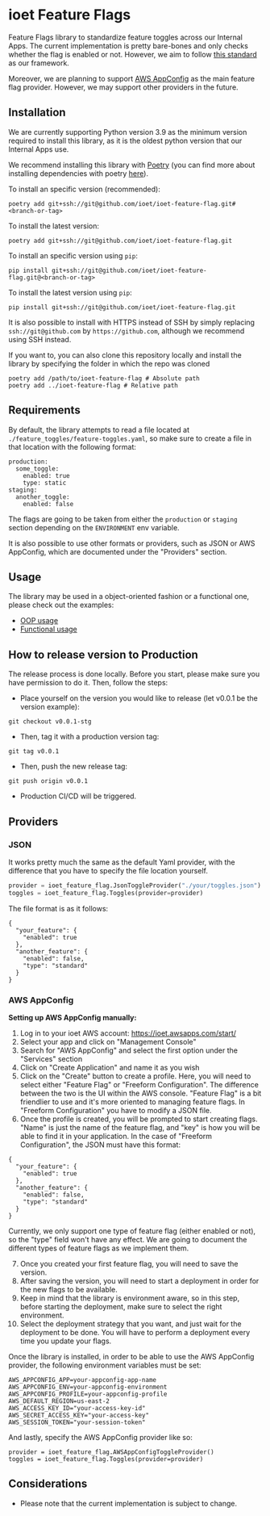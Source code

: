 # ioet Feature Flags

Feature Flags library to standardize feature toggles across our Internal Apps.
The current implementation is pretty bare-bones and only checks whether the flag is enabled or not.
However, we aim to follow [this standard](https://martinfowler.com/articles/feature-toggles.html) as our framework.

Moreover, we are planning to support [AWS AppConfig](https://docs.aws.amazon.com/appconfig/latest/userguide/what-is-appconfig.html) as the main feature flag provider. However, we may support other providers in the future.


## Installation
We are currently supporting Python version 3.9 as the minimum version required to install this library, as it is the oldest python version that our Internal Apps use.

We recommend installing this library with [Poetry](https://python-poetry.org/) (you can find more about installing dependencies with poetry [here](https://python-poetry.org/docs/cli/#add)).

To install an specific version (recommended):
```shell
poetry add git+ssh://git@github.com/ioet/ioet-feature-flag.git#<branch-or-tag>
```

To install the latest version:
```shell
poetry add git+ssh://git@github.com/ioet/ioet-feature-flag.git
```

To install an specific version using `pip`:
```shell
pip install git+ssh://git@github.com/ioet/ioet-feature-flag.git@<branch-or-tag>
```

To install the latest version using `pip`:
```shell
pip install git+ssh://git@github.com/ioet/ioet-feature-flag.git
```

It is also possible to install with HTTPS instead of SSH by simply replacing `ssh://git@github.com` by `https://github.com`, although we recommend using SSH instead.

If you want to, you can also clone this repository locally and install the library by specifying the folder in which the repo was cloned

```shell
poetry add /path/to/ioet-feature-flag # Absolute path
poetry add ../ioet-feature-flag # Relative path
```

## Requirements

By default, the library attempts to read a file located at `./feature_toggles/feature-toggles.yaml`, so make sure to create a file in that location with the following format:
```
production:
  some_toggle:
    enabled: true
    type: static
staging:
  another_toggle:
    enabled: false
```
The flags are going to be taken from either the `production` or `staging` section depending on the `ENVIRONMENT` env variable.

It is also possible to use other formats or providers, such as JSON or AWS AppConfig, which are documented under the "Providers" section.


## Usage

The library may be used in a object-oriented fashion or a functional one, please check out the examples:
- [OOP usage](./usage_examples/object_oriented_usage.md)
- [Functional usage](./usage_examples/functional_usage.md)

## How to release version to Production
The release process is done locally. Before you start, please make sure you have permission to
do it. Then, follow the steps:
- Place yourself on the version you would like to release (let v0.0.1 be the version example):

```
git checkout v0.0.1-stg
```

- Then, tag it with a production version tag:

```
git tag v0.0.1
```

- Then, push the new release tag:

```
git push origin v0.0.1
```

- Production CI/CD will be triggered.


## Providers

### JSON
It works pretty much the same as the default Yaml provider, with the difference that you have to specify the file location yourself.
```python
provider = ioet_feature_flag.JsonToggleProvider("./your/toggles.json")
toggles = ioet_feature_flag.Toggles(provider=provider)
```

The file format is as it follows:
```
{
  "your_feature": {
    "enabled": true
  },
  "another_feature": {
    "enabled": false,
    "type": "standard"
  }
}
```

### AWS AppConfig

**Setting up AWS AppConfig manually:**
1. Log in to your ioet AWS account: https://ioet.awsapps.com/start/
2. Select your app and click on "Management Console"
3. Search for "AWS AppConfig" and select the first option under the "Services" section
4. Click on "Create Application" and name it as you wish
5. Click on the "Create" button to create a profile. Here, you will need to select either "Feature Flag" or "Freeform Configuration". The difference between the two is the UI within the AWS console. "Feature Flag" is a bit friendlier to use and it's more oriented to managing feature flags. In "Freeform Configuration" you have to modify a JSON file.
6. Once the profile is created, you will be prompted to start creating flags. "Name" is just the name of the feature flag, and "key" is how you will be able to find it in your application. In the case of "Freeform Configuration", the JSON must have this format:
```
{
  "your_feature": {
    "enabled": true
  },
  "another_feature": {
    "enabled": false,
    "type": "standard"
  }
}
```
Currently, we only support one type of feature flag (either enabled or not), so the "type" field won't have any effect. We are going to document the different types of feature flags as we implement them.

7. Once you created your first feature flag, you will need to save the version.
8. After saving the version, you will need to start a deployment in order for the new flags to be available.
9. Keep in mind that the library is environment aware, so in this step, before starting the deployment, make sure to select the right environment.
10. Select the deployment strategy that you want, and just wait for the deployment to be done. You will have to perform a deployment every time you update your flags.

Once the library is installed, in order to be able to use the AWS AppConfig provider, the following environment variables must be set:
```
AWS_APPCONFIG_APP=your-appconfig-app-name
AWS_APPCONFIG_ENV=your-appconfig-environment
AWS_APPCONFIG_PROFILE=your-appconfig-profile
AWS_DEFAULT_REGION=us-east-2
AWS_ACCESS_KEY_ID="your-access-key-id"
AWS_SECRET_ACCESS_KEY="your-access-key"
AWS_SESSION_TOKEN="your-session-token"
```

And lastly, specify the AWS AppConfig provider like so:
```
provider = ioet_feature_flag.AWSAppConfigToggleProvider()
toggles = ioet_feature_flag.Toggles(provider=provider)
```


## Considerations
- Please note that the current implementation is subject to change.
